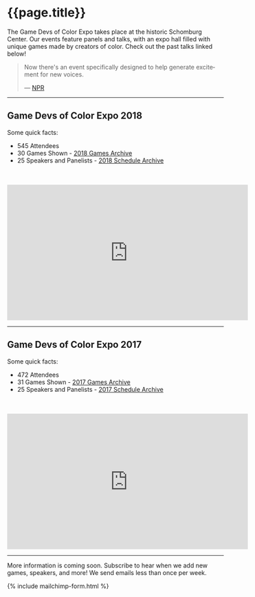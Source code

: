 # {{page.title}}

The Game Devs of Color Expo takes place at the historic Schomburg Center. Our events feature panels and talks, with an expo hall filled with unique games made by creators of color. Check out the past talks linked below!

<blockquote class="twitter-tweet" data-lang="en"><p lang="en" dir="ltr">
Now there's an event specifically designed to help generate excitement for new voices.
</p>&mdash; <a href="https://www.npr.org/2018/07/19/630589400/how-video-games-can-help-us-explore-ideas-about-race">NPR</a></blockquote>

----

## Game Devs of Color Expo 2018
<!-- The 2017 Game Devs of Color Expo took place on July 14, 2018 in New York City. In this day-long event at the historic Schomburg Center, we held panels and talks, with an expo hall filled with unique games made by creators of color. Talks ranged from calls to action for creating games, discussions about the culture around games, the game development process, and experiences within the games industry as people from different backgrounds. -->

Some quick facts:

* 545 Attendees
* 30 Games Shown - [2018 Games Archive](/archive/2018/games)
* 25 Speakers and Panelists - [2018 Schedule Archive](/archive/2018/schedule)

<br/>
<br/>

<iframe width="560" height="315" src="https://www.youtube-nocookie.com/embed/vLaBsMsWSdQ?rel=0" frameborder="0" allow="autoplay; encrypted-media" allowfullscreen></iframe>

----

## Game Devs of Color Expo 2017

Some quick facts:
* 472 Attendees
* 31 Games Shown - [2017 Games Archive](/archive/2017/games)
* 25 Speakers and Panelists - [2017 Schedule Archive](/archive/2017/schedule)

<br/>
<br/>

<iframe width="560" height="315" src="https://www.youtube-nocookie.com/embed/dYa6iu2m7vo?rel=0" frameborder="0" allow="autoplay; encrypted-media" allowfullscreen></iframe>

----

More information is coming soon. Subscribe to hear when we add new games, speakers, and more! We send emails less than once per week.

{% include mailchimp-form.html %}